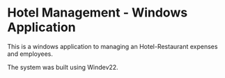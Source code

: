 # Hotel Management - Windows Application
This is a windows application to managing an Hotel-Restaurant expenses and employees. 

The system was built using Windev22. 
